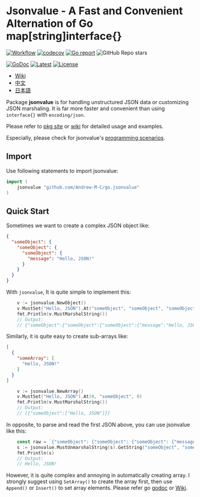 # Jsonvalue - A Fast and Convenient Alternation of Go map[string]interface{}

[![Workflow](https://github.com/Andrew-M-C/go.jsonvalue/actions/workflows/go_test_general.yml/badge.svg)](https://github.com/Andrew-M-C/go.jsonvalue/actions/workflows/go_test_general.yml)
[![codecov](https://codecov.io/gh/Andrew-M-C/go.jsonvalue/branch/dev/github_workflow/graph/badge.svg?token=REDI4YDLPR&date=221104)](https://codecov.io/gh/Andrew-M-C/go.jsonvalue)
[![Go report](https://goreportcard.com/badge/github.com/Andrew-M-C/go.jsonvalue?date=221104)](https://goreportcard.com/report/github.com/Andrew-M-C/go.jsonvalue) ![GitHub Repo stars](https://img.shields.io/github/stars/Andrew-M-C/go.jsonvalue)

[![GoDoc](https://godoc.org/github.com/Andrew-M-C/go.jsonvalue?status.svg&date=221104)](https://pkg.go.dev/github.com/Andrew-M-C/go.jsonvalue@v1.4.2)
[![Latest](https://img.shields.io/badge/latest-v1.4.2-blue.svg?date=221104)](https://github.com/Andrew-M-C/go.jsonvalue/tree/v1.4.2)
[![License](https://img.shields.io/badge/license-MIT-blue.svg?date=221104)](https://opensource.org/license/MIT)

- [Wiki](./docs/en/README.md)
- [中文](./docs/zh-cn/README.md)
- [日本語](./docs/ja/README.md)

Package **jsonvalue** is for handling unstructured JSON data or customizing JSON marshaling. It is far more faster and convenient than using `interface{}` with `encoding/json`.

Please refer to [pkg site](https://pkg.go.dev/github.com/Andrew-M-C/go.jsonvalue) or [wiki](./docs/en/README.md) for detailed usage and examples.

Especially, please check for jsonvalue's [programming scenarios](./docs/en/10_scenarios.md).

## Import

Use following statements to import jsonvalue:

```go
import (
	jsonvalue "github.com/Andrew-M-C/go.jsonvalue"
)
```

## Quick Start

Sometimes we want to create a complex JSON object like:

```json
{
  "someObject": {
    "someObject": {
      "someObject": {
        "message": "Hello, JSON!"
      }
    }
  }
}
```

With `jsonvalue`, It is quite simple to implement this:

```go
	v := jsonvalue.NewObject()
	v.MustSet("Hello, JSON").At("someObject", "someObject", "someObject", "message")
	fmt.Println(v.MustMarshalString())
	// Output:
	// {"someObject":{"someObject":{"someObject":{"message":"Hello, JSON!"}}}
```

Similarly, it is quite easy to create sub-arrays like:

```json
[
  {
    "someArray": [
      "Hello, JSON!"
    ]
  }
]
```

```go
	v := jsonvalue.NewArray()
	v.MustSet("Hello, JSON").At(0, "someObject", 0)
	fmt.Println(v.MustMarshalString())
	// Output:
	// [{"someObject":["Hello, JSON"]}]
```

In opposite, to parse and read the first JSON above, you can use jsonvalue like this:

```go
	const raw = `{"someObject": {"someObject": {"someObject": {"message": "Hello, JSON!"}}}}`
	s := jsonvalue.MustUnmarshalString(s).GetString("someObject", "someObject", "someObject", "message")
	fmt.Println(s)
	// Output:
	// Hello, JSON!
```

However, it is quite complex and annoying in automatically creating array. I strongly suggest using `SetArray()` to create the array first, then use `Append()` or `Insert()` to set array elements. Please refer go [godoc](https://godoc.org/github.com/Andrew-M-C/go.jsonvalue) or [Wiki](./docs/en/README.md).
